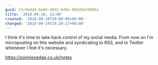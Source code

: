 ```yaml
---
guid: 21c9bdd3-8a84-4692-8d9e-8b639e59d05a
title: '2018.09.18, 12:00'
created: '2018-09-18T10:00:00+00:00'
changed: '2019-09-24T19:20:17+00:00'
---
```


I think it's time to take back control of my social media. From now on I'm microposting on this website and syndicating to RSS, and to Twitter whenever I feel it's necessary.

https://sonniesedge.co.uk/notes
